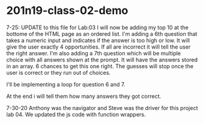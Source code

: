 # 201n19-class-02-demo

7-25: UPDATE to this file for Lab:03
I will now be adding my top 10 at the bottome of the HTML page as an ordered list.
I'm adding a 6th question that takes a numeric input and indicates if the answer is too high or low. It will give the user exactly 4 opportunities. If all are incorrect it will tell the user the right answer.
I'm also adding a 7th question which will be multiple choice with all answers shown at the prompt. It will have the answers stored in an array. 6 chances to get this one right. The guesses will stop once the user is correct or they run out of choices. 

I'll be implementing a loop for question 6 and 7.

At the end i will tell them how many answers they got correct.

7-30-20 
Anthony was the navigator and Steve was the driver for this project lab 04.
We updated the js code with function wrappers.